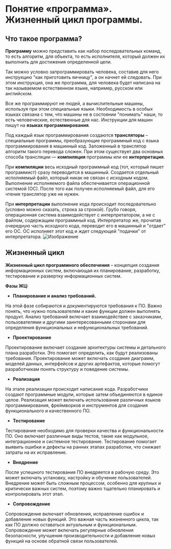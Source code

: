 # Понятие «программа». Жизненный цикл программы.
## Что такое программа?
**Программу** можно представить как набор последовательных команд, то есть алгоритм, для объекта, то есть исполнителя, который должен их выполнить для достижения определенной цели.

Так можно условно запрограммировать человека, составив для него инструкцию "как приготовить яичницу", а он начнет ей следовать. При этом инструкция, она же программа, для человека будет написана на так называемом естественном языке, например, русском или английском.

Все же программируют не людей, а вычислительные машины, используя при этом специальные языки. Необходимость в особых языках связана с тем, что машины не в состоянии "понимать" наши, то есть человеческие, естественные для нас. Инструкции для машин пишут на **языках программирования**.

Под каждый язык программирования создаются **трансляторы** – специальные программы, преобразующие программный код с языка программирования в машинный код. Заложенный в транслятор алгоритм такого перевода сложен. При этом существует два основных способа трансляции — **компиляция** программы или ее **интерпретация**.

При **компиляции** весь исходный программный код (тот, который пишет программист) сразу переводится в машинный. Создается отдельный исполняемый файл, который никак не связан с исходным кодом. Выполнение исполняемого файла обеспечивается операционной системой (ОС). После того как получен исполняемый файл, для его чтения транслятор уже не нужен.

При **интерпретации** выполнение кода происходит последовательно (условно можно сказать, строка за строкой). Грубо говоря, операционная система взаимодействует с интерпретатором, а не с файлом, содержащим программный код. Интерпретатор же, прочитав очередную часть исходного кода, переводит его в машинный и "отдает" его ОС. ОС исполняет этот код и ждет следующей "подачки" от интерпретатора. 
![Изображение](https://younglinux.info/images/python/intro/programming/translator-definition.png)
## Жизненный цикл
**Жизненный цикл программного обеспечения** – концепция создания информационных систем, включающая их планирование, разработку, тестирование и развертку информационных систем.

**Фазы ЖЦ:**
- **Планирование и анализ требований.**
  
На этой фазе собираются и документируются требования к ПО. Важно понять, что нужно пользователям и какие функции должен выполнять продукт. Анализ требований включает взаимодействие с заказчиками, пользователями и другими заинтересованными сторонами для определения функциональных и нефункциональных требований.
- **Проектирование**
  
Проектирование включает создание архитектуры системы и детального плана разработки. Это помогает определить, как будут реализованы требования. Проектирование может включать создание диаграмм, моделей данных, интерфейсов и других артефактов, которые помогут разработчикам понять структуру и поведение системы.
- **Реализация**
  
На этапе реализации происходит написание кода. Разработчики создают программные модули, которые затем объединяются в единое целое. Реализация может включать использование различных языков программирования, фреймворков и инструментов для создания функционального и качественного ПО.
- **Тестирование**
  
Тестирование необходимо для проверки качества и функциональности ПО. Оно включает различные виды тестов, такие как модульное, интеграционное и системное тестирование. Тестирование помогает выявить ошибки и дефекты на ранних этапах разработки, что снижает затраты на их исправление.
- **Внедрение**
  
После успешного тестирования ПО внедряется в рабочую среду. Это может включать установку, настройку и обучение пользователей. Внедрение может быть сложным процессом, особенно для крупных и критически важных систем, поэтому важно тщательно планировать и контролировать этот этап.
- **Сопровождение**
  
Сопровождение включает обновления, исправление ошибок и добавление новых функций. Это важная часть жизненного цикла, так как ПО должно оставаться актуальным и функциональным. Сопровождение может включать регулярные обновления безопасности, улучшения производительности и добавление новых функций на основе обратной связи пользователей.
